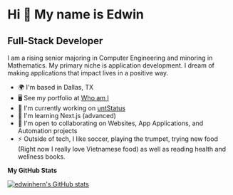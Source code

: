 Hi 👋 My name is Edwin
======================

Full-Stack Developer
--------------------

I am a rising senior majoring in Computer Engineering and minoring in Mathematics. My primary niche is application development. I dream of making applications that impact lives in a positive way.

* 🌍  I'm based in Dallas, TX
* 🖥️  See my portfolio at [Who am I](http://edwinhern.github.io/edwinhern/)
* 🚀  I'm currently working on [untStatus](http://untstatus.com)
* 🧠  I'm learning Next.js (advanced)
* 🤝  I'm open to collaborating on Websites, App Applications, and Automation projects
* ⚡  Outside of tech, I like soccer, playing the trumpet, trying new food (Right now I really love Vietnamese food) as well as reading health and wellness books.


<b>My GitHub Stats</b>

<a href="http://www.github.com/edwinhern"><img src="https://github-readme-stats.vercel.app/api?username=edwinhern&show_icons=true&hide=&count_private=true&title_color=14b8a6&text_color=ffffff&icon_color=ffffff&bg_color=1c1917&hide_border=true&show_icons=true" alt="edwinhern's GitHub stats" /></a>
